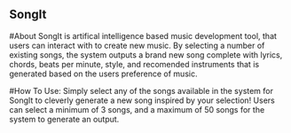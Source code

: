 ## SongIt

#About
SongIt is artifical intelligence based music development tool, that users can interact with to create new music. By selecting a number of existing songs, the system outputs a brand new song complete with lyrics, chords, beats per minute, style, and recomended instruments that is generated based on the users preference of music.

#How To Use:
Simply select any of the songs available in the system for SongIt to cleverly generate a new song inspired by your selection!
Users can select a minimum of 3 songs, and a maximum of 50 songs for the system to generate an output.


